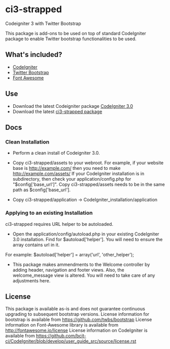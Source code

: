 # ci3-strapped
Codeigniter 3 with Twitter Bootstrap

This package is add-ons to be used on top of standard CodeIgniter package to enable Twitter bootstrap functionalities to be used.

## What's included?

* [CodeIgniter](https://github.com/bcit-ci/CodeIgniter)
* [Twitter Bootstrap](https://github.com/twbs/bootstrap)
* [Font Awesome](https://github.com/FortAwesome/Font-Awesome)

## Use
* Download the latest Codeigniter package [CodeIgniter 3.0](https://github.com/bcit-ci/CodeIgniter/)
* Download the latest [ci3-strapped package](https://github.com/imehedi/ci3-strapped/)

## Docs

### Clean Installation

* Perform a clean install of Codeigniter 3.0.
* Copy ci3-strapped/assets to your webroot. 
  For example, if your website base is http://example.com/ then you need to make http://example.com/assets/
  If your CodeIgniter installation is in subdirectory, then check your application/config.php for "$config['base_url']". Copy ci3-strapped/assets needs to be in the same path as $config['base_url'].

* Copy ci3-strapped/application   -> CodeIgniter_installation/application

### Applying to an existing Installation

ci3-strapped requires URL helper to be autoloaded.

* Open the application/config/autoload.php in your existing CodeIgniter 3.0 installation. Find for $autoload['helper']. You will need to ensure the array contains url in it.

For example: $autoload['helper'] = array('url', 'other_helper');

* This package makes ammendments to the Welcome controller by adding header, navigation and footer views. Also, the welcome_message view is altered.
 You will need to take care of any adjustments here.

## License

This package is available as-is and does not guarantee continuous upgrading to subsequent bootstrap versions.
License information for bootstrap is available from https://github.com/twbs/bootstrap 
License information on Font-Awesome library is available from http://fontawesome.io/license
License information on CodeIgniter is available from https://github.com/bcit-ci/CodeIgniter/blob/develop/user_guide_src/source/license.rst
